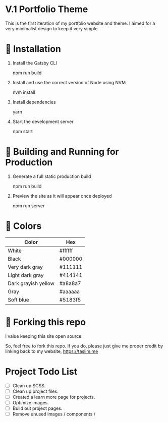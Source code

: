 
# V.1 Portfolio Theme

This is the first iteration of my portfolio website and theme. I aimed for a very minimalist design to keep it very simple.

# 🧰 Installation
1. Install the Gatsby CLI

    npm run build

2.  Install and use the correct version of Node using NVM

    nvm install

3. Install dependencies

    yarn

4. Start the development server

    npm start

# 🚀 Building and Running for Production
1. Generate a full static production build

    npm run build

2. Preview the site as it will appear once deployed

    npm run server

# 🎨 Colors 
| Color | Hex |
| ---    | ----------- |
| White  | #ffffff |
| Black | #000000 |
| Very dark gray  | #111111 |
| Light dark gray | #414141 |
| Dark grayish yellow | #a8a8a7 |
|Gray | #aaaaaa|
| Soft blue | #5183f5 |



# 🚨 Forking this repo

I value keeping this site open source. 

So, feel free to fork this repo. If you do, please just give me proper credit by linking back to my website, https://taslim.me

# Project Todo List
- [ ] Clean up SCSS.
 - [ ] Clean up project files.
- [ ] Created a learn more page for projects.
- [ ] Optimize images. 
- [ ] Build out project pages.
- [ ] Remove unused images / components / 
